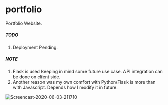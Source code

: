 # portfolio
Portfolio Website.

##### TODO
1. Deployment Pending.

##### NOTE
1. Flask is used keeping in mind some future use case. API integration can be done on client side.
2. Another reason was my own comfort with Python/Flask is more than with Javascript. Depends how I modify it in future.


![Screencast-2020-06-03-211710](https://user-images.githubusercontent.com/16894718/83791924-0073be00-a6b8-11ea-947a-8063fc85f0cf.gif)
